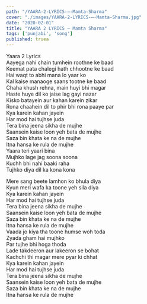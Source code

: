 ```yaml
---
path: "/YAARA-2-LYRICS-–-Mamta-Sharma"
cover: "./images/YAARA-2-LYRICS-–-Mamta-Sharma.jpg"
date: "2020-02-01"
title: "YAARA 2 LYRICS – Mamta Sharma"
tags: ['punjabi', 'song']
published: truea
---
```

  
Yaara 2 Lyrics  
Aayega nahi chain tumhein roothne ke baad  
Keemat pata chalegi hath chhootne ke baad  
Hai waqt to abhi mana lo yaar ko  
Kal kaise manaoge saans tootne ke baad  
Chaha khush rehna, main huyi bhi magar  
Haste huye dil ko jaise lag gayi nazar  
Kisko batayein aur kahan karein zikar  
Rona chaahein dil to phir bhi rona paaye par  
Kya karein kahan jayein  
Har mod hai tujhse juda  
Tera bina jeena sikha de mujhe  
Saansein kaise loon yeh bata de mujhe  
Saza bin khata ke na de mujhe  
Itna hansa ke rula de mujhe  
Yaara teri yaari bina  
Mujhko lage jag soona soona  
Kuchh bhi nahi baaki raha  
Tujhko diya dil ka kona kona  
  
  
  
  
  
  
Mere sang beete lamhon ko bhula diya  
Kyun meri wafa ka toone yeh sila diya  
Kya karein kahan jayein  
Har mod hai tujhse juda  
Tera bina jeena sikha de mujhe  
Saansein kaise loon yeh bata de mujhe  
Saza bin khata ke na de mujhe  
Itna hansa ke rula de mujhe  
Vaada jo kiya tha toone humse woh toda  
Zyada gham hai mujhko  
Par tujhe bhi hoga thoda  
Lade takdeeron aur lakeeron se bohat  
Kachchi thi magar mere pyar ki chhat  
Kya karein kahan jayein  
Har mod hai tujhse juda  
Tera bina jeena sikha de mujhe  
Saansein kaise loon yeh bata de mujhe  
Saza bin khata ke na de mujhe  
Itna hansa ke rula de mujhe  
